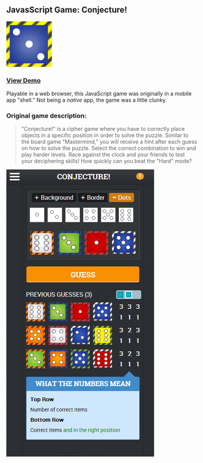 ## JavasScript Game: Conjecture!
![Conjecture!](images/app-icon-120.png)
### [View Demo](https://stevesohcot.github.io/conjecture)

Playable in a web browser, this JavaScript game was originally in a mobile app "shell."  Not being a *native* app, the game was a little clunky.

### Original game description:

>  "Conjecture!" is a cipher game where you have to correctly place objects in a specific position in order to solve the puzzle.  Similar to the board game "Mastermind," you will receive a hint after each guess on how to solve the puzzle.  Select the correct combination to win and play harder levels.  Race against the clock and your friends to test your deciphering skills!  How quickly can you beat the "Hard" mode?

![Conjecture!](images/playing-conjecture.png)